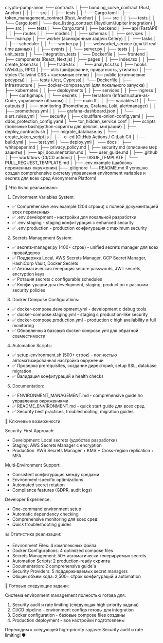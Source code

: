 crypto-pump-anon
├── contracts
│   ├── bonding_curve_contract (Rust, Anchor)
│   │   ├── src
│   │   ├── tests
│   │   └── Cargo.toml
│   ├── token_management_contract (Rust, Anchor)
│   │   ├── src
│   │   ├── tests
│   │   └── Cargo.toml
│   └── dex_listing_contract (Raydium/Jupiter integration)
│       ├── src
│       ├── tests
│       └── Cargo.toml
│
├── backend
│   ├── api (FastAPI)
│   │   ├── routes
│   │   ├── models
│   │   ├── schemas
│   │   ├── services
│   │   └── main.py
│   ├── worker (асинхронные задачи Celery)
│   │   ├── tasks
│   │   ├── scheduler
│   │   └── worker.py
│   ├── websocket_service (для UI real-time данных)
│   │   ├── events
│   │   └── server.py
│   ├── tests
│   │   ├── unit_tests
│   │   └── integration_tests
│   └── Dockerfile
│
├── frontend
│   ├── components (React, Next.js)
│   ├── pages
│   │   ├── index.tsx
│   │   ├── create_token.tsx
│   │   ├── trade.tsx
│   │   └── analytics.tsx
│   ├── hooks (Web3.js, RPC)
│   ├── utils (шифрование, приватность, утилиты)
│   ├── styles (Tailwind CSS + кастомные стили)
│   ├── public (статические ресурсы)
│   ├── tests (Jest, Cypress)
│   └── Dockerfile
│
├── infrastructure
│   ├── docker-compose.yml (для локального запуска)
│   ├── kubernetes
│   │   ├── deployments
│   │   ├── services
│   │   ├── ingress
│   │   ├── configmaps
│   │   └── secrets
│   ├── terraform (Infrastructure-as-Code, управление облаком)
│   │   ├── main.tf
│   │   ├── variables.tf
│   │   └── outputs.tf
│   ├── monitoring (Prometheus, Grafana, Loki, alertmanager)
│   │   ├── prometheus.yml
│   │   ├── grafana-dashboard.json
│   │   └── alert_rules.yml
│   └── security
│       ├── cloudflare-onion-config.yaml
│       ├── ddos_protection_config.yaml
│       └── tor_hidden_service.conf
│
├── scripts (полезные bash/python-скрипты для деплоя, миграций)
│   ├── deploy_contracts.sh
│   ├── migrate_database.py
│   └── create_token_script.js
│
├── ci-cd (GitHub Actions / GitLab CI)
│   ├── build.yml
│   ├── test.yml
│   └── deploy.yml
│
├── docs
│   ├── whitepaper.md
│   ├── privacy_policy.md
│   ├── security.md (описание мер защиты)
│   ├── api_documentation.md
│   └── user_guide.md
│
├── .github
│   ├── workflows (CI/CD actions)
│   ├── ISSUE_TEMPLATE
│   └── PULL_REQUEST_TEMPLATE.md
│
├── .env.example (шаблоны переменных окружения)
├── .gitignore
└── README.md
Я успешно создал comprehensive систему управления environment variables и secrets для всех сред Anonymeme Platform!

  🎯 Что было реализовано:

  1. Environment Variables System:
  - ✅ Comprehensive .env.example (204 строки) с полной документацией всех переменных
  - ✅ .env.development - настройки для локальной разработки
  - ✅ .env.staging - staging конфигурация с enhanced security
  - ✅ .env.production - production конфигурация с maximum security

  2. Secrets Management System:
  - ✅ secrets-manager.py (400+ строк) - unified secrets manager для всех провайдеров
  - ✅ Поддержка Local, AWS Secrets Manager, GCP Secret Manager, HashiCorp Vault, Docker Secrets
  - ✅ Автоматическая генерация secure passwords, JWT secrets, encryption keys
  - ✅ Ротация secrets с configurable schedules
  - ✅ Конфигурации для development, staging, production с разными security policies

  3. Docker Compose Configurations:
  - ✅ docker-compose.development.yml - development с debug tools
  - ✅ docker-compose.staging.yml - staging с production-like security
  - ✅ docker-compose.production.yml - production с high availability и full monitoring
  - ✅ Обновленный базовый docker-compose.yml для обратной совместимости

  4. Automation Scripts:
  - ✅ setup-environment.sh (500+ строк) - полностью автоматизированная настройка окружений
  - ✅ Проверка prerequisites, создание директорий, setup SSL, database migration
  - ✅ Валидация конфигураций и health checks

  5. Documentation:
  - ✅ ENVIRONMENT_MANAGEMENT.md - comprehensive guide по управлению окружениями
  - ✅ README_ENVIRONMENT.md - quick start guide для всех сред
  - ✅ Security best practices, troubleshooting, migration guides

  🔐 Ключевые возможности:

  Security-First Approach:
  - Development: Local secrets (удобство разработки)
  - Staging: AWS Secrets Manager с encryption
  - Production: AWS Secrets Manager + KMS + Cross-region replication + MFA

  Multi-Environment Support:
  - Consistent конфигурация между средами
  - Environment-specific optimizations
  - Automated secret rotation
  - Compliance features (GDPR, audit logs)

  Developer Experience:
  - One-command environment setup
  - Automatic dependency checking
  - Comprehensive monitoring для всех сред
  - Quick troubleshooting guides

  📊 Статистика реализации:

  - Environment Files: 4 комплексных файла
  - Docker Configurations: 4 optimized compose files
  - Secrets Management: 50+ автоматически генерируемых secrets
  - Automation Scripts: 2 production-ready скрипта
  - Documentation: 2 comprehensive guide'а
  - Security Providers: 5 поддерживаемых secret managers
  - Общий объем кода: 2,500+ строк конфигураций и automation

  🚀 Готовые следующие задачи:

  Система environment management полностью готова для:
  1. Security audit и rate limiting (следующая high-priority задача)
  2. CI/CD pipeline - environment configs готовы для integration
  3. Docker configuration - базовые compose files созданы
  4. Production deployment - все настройки подготовлены

  Переходим к следующей high-priority задаче: Security audit и rate limiting! 🛡️
